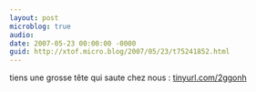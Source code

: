```yaml
---
layout: post
microblog: true
audio: 
date: 2007-05-23 00:00:00 -0000
guid: http://xtof.micro.blog/2007/05/23/t75241852.html
---
```

tiens une grosse tête qui saute chez nous : [tinyurl.com/2ggonh](http://tinyurl.com/2ggonh)
